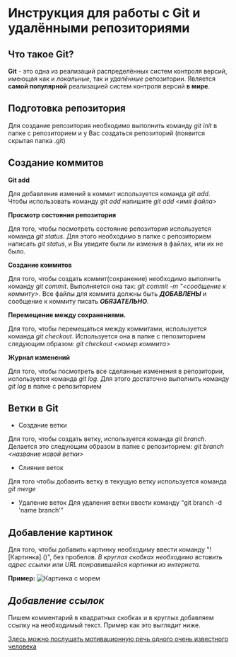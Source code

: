 # Инструкция для работы с Git и удалёнными репозиториями

## Что такое Git?

**Git** - это одна из реализаций распределённых систем контроля версий, имеющая как и *локальные*, так и *удалённые* репозитории. Является **самой популярной** реализацией систем контроля версий **в мире**.

## Подготовка репозитория
Для создание репозитория необходимо выполнить команду *git init*  в папке с репозиторием и у Вас создаться репозиторий (появится скрытая папка .git)

## Создание коммитов

**Git add**

Для добавления измений в коммит используется команда *git add*. Чтобы использовать команду *git add* напишите *git add <имя файла>*

**Просмотр состояния репозитория**

Для того, чтобы посмотреть состояние репозитория используется команда *git status*. Для этого необходимо в папке с репозиторием написать *git status*, и Вы увидите были ли измения в файлах, или их не было.

**Создание коммитов**

Для того, чтобы создать коммит(сохранение) необходимо выполнить команду *git commit*. Выполняется она так: *git commit -m "<сообщение к коммиту>*. Все файлы для коммита должны быть ***ДОБАВЛЕНЫ*** и сообщение к коммиту писать ***ОБЯЗАТЕЛЬНО***.

**Перемещение между сохранениями.**

Для того, чтобы перемещаться между коммитами, используется команда *git checkout*. Используется она в папке с пепозиторием следующим образом: *git checkout <номер коммита>*

**Журнал изменений**

Для того, чтобы посмотреть все сделанные изменения в репозитории, используется команда *git log*. Для этого достаточно выполнить команду *git log* в папке с репозиторием

## Ветки в Git

* Создание ветки

Для того, чтобы создать ветку, используется команда *git branch*. Делается это следующим образом в папке с репозиторием: *git branch <название новой ветки>*

* Слияние веток

Для того чтобы добавить ветку в текущую ветку используется команда *git merge <name branch>*

* Удаление веток
Для удаления ветки ввести команду "git branch -d 'name branch'"

## Добавление картинок

Для того, чтобы добавить картинку необходиму ввести команду "![Картинка] ()", без пробелов. 
*В круглах скобках необходимо вставить адрес ссылки или URL понравившейся картинки из интернета.* 

**Пример:**
![Картинка с морем](https://pw.artfile.me/wallpaper/30-11-2017/650x407/priroda-voshody-zakaty-sea-pesok-sunset--1272319.jpg)

## *Добавление ссылок*

Пишем комментарий в квадратных скобках и в круглых добавляем ссылку на необходимый текст. Пример как это выглядит ниже.

[Здесь можно послушать мотивационную речь одного очень известного человека](https://hochu.ua/cat-razvitie/lichnostnyiy-rost/article-89341-motiviruyuschaya-rech-arnolda-shvartseneggera-kotoruyu-stoit-prochitat-vsem/)
